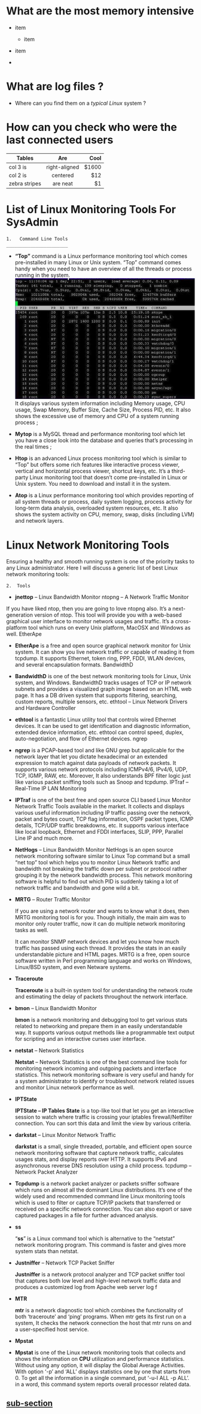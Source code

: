 # What are the most memory intensive

- item
  - item

- item

-

# What are log files ?

- Where can you find them on a *typical Linux* system ?

# How can you check who were the last connected users

| Tables        | Are           | Cool  |
| ------------- |:-------------:| -----:|
| col 3 is      | right-aligned | $1600 |
| col 2 is      | centered      |   $12 |
| zebra stripes | are neat      |    $1 |

# List of Linux Monitoring Tools For SysAdmin

    1.   Command Line Tools
    _______________________

- **“Top”** command is a Linux performance monitoring tool which comes pre-installed in many Linux or Unix system. “Top” command comes handy when you need to have an overview of all the threads or process running in the system.
![This is an image](/assets/images/Top.jpg)
    It displays various system information including Memory usage, CPU usage, Swap Memory, Buffer Size, Cache Size, Process PID, etc. It also shows the excessive use of memory and CPU of a system running process ;
  
- **Mytop** is a MySQL thread and performance monitoring tool which let you have a close look into the database and queries that’s processing in the real times ;

- **Htop** is an advanced Linux process monitoring tool which is similar to “Top” but offers some rich features like interactive process viewer, vertical and horizontal process viewer, shortcut keys, etc. It’s a third-party Linux monitoring tool that doesn’t come pre-installed in Linux or Unix system. You need to download and install it in the system.

- **Atop** is a Linux performance monitoring tool which provides reporting of all system threads or process, daily system logging, process activity for long-term data analysis, overloaded system resources, etc. It also shows the system activity on CPU, memory, swap, disks (including LVM) and network layers.

# Linux Network Monitoring Tools

Ensuring a healthy and smooth running system is one of the priority tasks to any Linux administrator. Here I will discuss a generic list of best Linux network monitoring tools:

    2.  Tools

- **jnettop** – Linux Bandwidth Monitor
ntopng – A Network Traffic Monitor

If you have liked ntop, then you are going to love ntopng also. It’s a next-generation version of ntop. This tool will provide you with a web-based graphical user interface to monitor network usages and traffic. It’s a cross-platform tool which runs on every Unix platform, MacOSX and Windows as well.
EtherApe

- **EtherApe** is a free and open source graphical network monitor for Unix system. It can show you live network traffic or capable of reading it from tcpdump. It supports Ethernet, token ring, PPP, FDDI, WLAN devices, and several encapsulation formats.
BandwidthD

- **BandwidthD** is one of the best network monitoring tools for Linux, Unix system, and Windows. BandwidthD tracks usages of TCP or IP network subnets and provides a visualized graph image based on an HTML web page. It has a DB driven system that supports filtering, searching, custom reports, multiple sensors, etc.
ethtool – Linux Network Drivers and Hardware Controller

- **ethtool** is a fantastic Linux utility tool that controls wired Ethernet devices. It can be used to get identification and diagnostic information, extended device information, etc. ethtool can control speed, duplex, auto-negotiation, and flow of Ethernet devices.
ngrep

- **ngrep** is a  PCAP-based tool and like GNU grep but applicable for the network layer that let you dictate hexadecimal or an extended expression to match against data payloads of network packets. It supports various network protocols including ICMPv4/6, IPv4/6, UDP, TCP, IGMP, RAW, etc. Moreover, It also understands BPF filter logic just like various packet sniffing tools such as Snoop and tcpdump.
IPTraf – Real-Time IP LAN Monitoring

- **IPTraf** is one of the best free and open source CLI based Linux Monitor Network Traffic Tools available in the market. It collects and displays various useful information including IP traffic passing over the network, packet and bytes count, TCP flag information, OSPF packet types, ICMP details, TCP/UDP traffic breakdowns, etc. It supports various interface like local loopback, Ethernet and FDDI interfaces, SLIP, PPP, Parallel Line IP and much more.

- **NetHogs** – Linux Bandwidth Monitor
    NetHogs is an open source network monitoring software similar to Linux Top command but a small “net top” tool which helps you to monitor Linux Network traffic and bandwidth not breaking the traffic down per subnet or protocol rather grouping it by the network bandwidth process. This network monitoring software is helpful to find out which PID is suddenly taking a lot of network traffic and bandwidth and gone wild a bit.
- **MRTG** – Router Traffic Monitor

    If you are using a network router and wants to know what it does, then MRTG monitoring tool is for you. Though initially, the main aim was to monitor only router traffic, now it can do multiple network monitoring tasks as well.

    It can monitor SNMP network devices and let you know how much traffic has passed using each thread. It provides the stats in an easily understandable picture and HTML pages. MRTG is a free, open source software written in Perl programming language and works on Windows, Linux/BSD system, and even Netware systems.

- **Traceroute**

    **Traceroute** is a built-in system tool for understanding the network route and estimating the delay of packets throughout the network interface.

- **bmon** – Linux Bandwidth Monitor

    **bmon** is a network monitoring and debugging tool to get various stats related to networking and prepare them in an easily understandable way. It supports various output methods like a programmable text output for scripting and an interactive curses user interface.

- **netstat** – Network Statistics

    **Netstat** – Network Statistics is one of the best command line tools for monitoring network incoming and outgoing packets and interface statistics. This network monitoring software is very useful and handy for a system administrator to identify or troubleshoot network related issues and monitor Linux network performance as well.
- **IPTState**

    **IPTState – IP Tables State** is a top-like tool that let you get an interactive session to watch where traffic is crossing your iptables firewall/Netfilter connection. You can sort this data and limit the view by various criteria.

- **darkstat** – Linux Monitor Network Traffic

    **darkstat** is a small, single threaded, portable, and efficient open source network monitoring software that capture network traffic, calculates usages stats, and display reports over HTTP. It supports IPv6 and asynchronous reverse DNS resolution using a child process.
tcpdump – Network Packet Analyzer

- **Tcpdump** is a network packet analyzer or packets sniffer software which runs on almost all the dominant Linux distributions. It’s one of the widely used and recommended command line Linux monitoring tools which is used to filter or capture TCP/IP packets that transferred or received on a specific network connection. You can also export or save captured packages in a file for further advanced analysis.
- **ss**

    “**ss**” is a Linux command tool which is alternative to the “netstat” network monitoring program. This command is faster and gives more system stats than netstat.
- **Justniffer** – Network TCP Packet Sniffer

    **Justniffer** is a network protocol analyzer and TCP packet sniffer tool that captures both low level and high-level network traffic data and produces a customized log from Apache web server log f
- **MTR**

    **mtr** is a network diagnostic tool which combines the functionality of both ‘traceroute’ and ‘ping’ programs. When mtr gets its first run on a system, It checks the network connection the host that mtr runs on and a user-specified host service.

- **Mpstat**

- **Mpstat** is one of the Linux network monitoring tools that collects and shows the information on **CPU** utilization and performance statistics. Without using any option, it will display the Global Average Activities. With option ‘-p’ and ‘ALL’ displays statistics one by one that starts from 0. To get all the information in a single command, put ‘-u-I ALL -p ALL’. in a word, this command system reports overall processor related data.

## [sub-section](system-report.md#sub-section)

